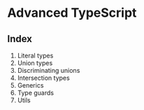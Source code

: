 # Advanced TypeScript

## Index

1. Literal types
2. Union types
3. Discriminating unions
4. Intersection types
5. Generics
6. Type guards
7. Utils
